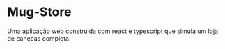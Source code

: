 # Mug-Store
Uma aplicação  web construida com react e typescript que simula um loja de canecas completa. 
